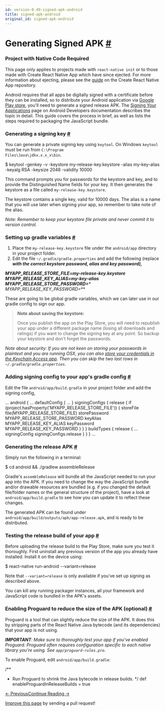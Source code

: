 ```yaml
---
id: version-0.49-signed-apk-android
title: signed-apk-android
original_id: signed-apk-android
---
```

<a id="content"></a><h1><a class="anchor" name="generating-signed-apk"></a>Generating Signed APK <a class="hash-link" href="docs/signed-apk-android.html#generating-signed-apk">#</a></h1><div class="banner-crna-ejected"><h3>Project with Native Code Required</h3><p>This page only applies to projects made with <code>react-native init</code> or to those made with Create React Native App which have since ejected. For more information about ejecting, please see the <a href="https://github.com/react-community/create-react-native-app/blob/master/EJECTING.md" target="_blank">guide</a> on the Create React Native App repository.</p></div><div><p>Android requires that all apps be digitally signed with a certificate before they can be installed, so to distribute your Android application via <a href="https://play.google.com/store" target="_blank">Google Play store</a>, you'll need to generate a signed release APK. The <a href="https://developer.android.com/tools/publishing/app-signing.html" target="_blank">Signing Your Applications</a> page on Android Developers documentation describes the topic in detail. This guide covers the process in brief, as well as lists the steps required to packaging the JavaScript bundle.</p><h3><a class="anchor" name="generating-a-signing-key"></a>Generating a signing key <a class="hash-link" href="docs/signed-apk-android.html#generating-a-signing-key">#</a></h3><p>You can generate a private signing key using <code>keytool</code>. On Windows <code>keytool</code> must be run from <code>C:\Program Files\Java\jdkx.x.x_x\bin</code>.</p><div class="prism language-javascript">$ keytool <span class="token operator">-</span>genkey <span class="token operator">-</span>v <span class="token operator">-</span>keystore my<span class="token operator">-</span>release<span class="token operator">-</span>key<span class="token punctuation">.</span>keystore <span class="token operator">-</span>alias my<span class="token operator">-</span>key<span class="token operator">-</span>alias <span class="token operator">-</span>keyalg RSA <span class="token operator">-</span>keysize <span class="token number">2048</span> <span class="token operator">-</span>validity <span class="token number">10000</span></div><p>This command prompts you for passwords for the keystore and key, and to provide the Distinguished Name fields for your key. It then generates the keystore as a file called <code>my-release-key.keystore</code>.</p><p>The keystore contains a single key, valid for 10000 days. The alias is a name that you will use later when signing your app, so remember to take note of the alias.</p><p><em>Note: Remember to keep your keystore file private and never commit it to version control.</em></p><h3><a class="anchor" name="setting-up-gradle-variables"></a>Setting up gradle variables <a class="hash-link" href="docs/signed-apk-android.html#setting-up-gradle-variables">#</a></h3><ol><li>Place the <code>my-release-key.keystore</code> file under the <code>android/app</code> directory in your project folder.</li><li>Edit the file <code>~/.gradle/gradle.properties</code> and add the following (replace <code>*****</code> with the correct keystore password, alias and key password),</li></ol><div class="prism language-javascript">MYAPP_RELEASE_STORE_FILE<span class="token operator">=</span>my<span class="token operator">-</span>release<span class="token operator">-</span>key<span class="token punctuation">.</span>keystore
MYAPP_RELEASE_KEY_ALIAS<span class="token operator">=</span>my<span class="token operator">-</span>key<span class="token operator">-</span>alias
MYAPP_RELEASE_STORE_PASSWORD<span class="token operator">=</span><span class="token operator">**</span><span class="token operator">**</span><span class="token operator">*</span>
MYAPP_RELEASE_KEY_PASSWORD<span class="token operator">=</span><span class="token operator">**</span><span class="token operator">**</span><span class="token operator">*</span></div><p>These are going to be global gradle variables, which we can later use in our gradle config to sign our app.</p><blockquote><p><strong>Note about saving the keystore:</strong></p><p>Once you publish the app on the Play Store, you will need to republish your app under a different package name (losing all downloads and ratings) if you want to change the signing key at any point. So backup your keystore and don't forget the passwords.</p></blockquote><p><em>Note about security: If you are not keen on storing your passwords in plaintext and you are running OSX, you can also <a href="https://pilloxa.gitlab.io/posts/safer-passwords-in-gradle/" target="_blank">store your credentials in the Keychain Access app</a>. Then you can skip the two last rows in <code>~/.gradle/gradle.properties</code>.</em></p><h3><a class="anchor" name="adding-signing-config-to-your-app-s-gradle-config"></a>Adding signing config to your app's gradle config <a class="hash-link" href="docs/signed-apk-android.html#adding-signing-config-to-your-app-s-gradle-config">#</a></h3><p>Edit the file <code>android/app/build.gradle</code> in your project folder and add the signing config,</p><div class="prism language-gradle"><span class="token operator">...</span>
android <span class="token punctuation">{</span>
    <span class="token operator">...</span>
    defaultConfig <span class="token punctuation">{</span> <span class="token operator">...</span> <span class="token punctuation">}</span>
    signingConfigs <span class="token punctuation">{</span>
        release <span class="token punctuation">{</span>
            <span class="token keyword">if</span> <span class="token punctuation">(</span>project<span class="token punctuation">.</span><span class="token function">hasProperty</span><span class="token punctuation">(</span><span class="token string">'MYAPP_RELEASE_STORE_FILE'</span><span class="token punctuation">)</span><span class="token punctuation">)</span> <span class="token punctuation">{</span>
                storeFile <span class="token function">file</span><span class="token punctuation">(</span>MYAPP_RELEASE_STORE_FILE<span class="token punctuation">)</span>
                storePassword MYAPP_RELEASE_STORE_PASSWORD
                keyAlias MYAPP_RELEASE_KEY_ALIAS
                keyPassword MYAPP_RELEASE_KEY_PASSWORD
            <span class="token punctuation">}</span>
        <span class="token punctuation">}</span>
    <span class="token punctuation">}</span>
    buildTypes <span class="token punctuation">{</span>
        release <span class="token punctuation">{</span>
            <span class="token operator">...</span>
            signingConfig signingConfigs<span class="token punctuation">.</span>release
        <span class="token punctuation">}</span>
    <span class="token punctuation">}</span>
<span class="token punctuation">}</span>
<span class="token operator">...</span></div><h3><a class="anchor" name="generating-the-release-apk"></a>Generating the release APK <a class="hash-link" href="docs/signed-apk-android.html#generating-the-release-apk">#</a></h3><p>Simply run the following in a terminal:</p><div class="prism language-sh">$ cd android <span class="token operator">&amp;&amp;</span> <span class="token punctuation">.</span><span class="token operator">/</span>gradlew assembleRelease</div><p>Gradle's <code>assembleRelease</code> will bundle all the JavaScript needed to run your app into the APK. If you need to change the way the JavaScript bundle and/or drawable resources are bundled (e.g. if you changed the default file/folder names or the general structure of the project), have a look at <code>android/app/build.gradle</code> to see how you can update it to reflect these changes.</p><p>The generated APK can be found under <code>android/app/build/outputs/apk/app-release.apk</code>, and is ready to be distributed.</p><h3><a class="anchor" name="testing-the-release-build-of-your-app"></a>Testing the release build of your app <a class="hash-link" href="docs/signed-apk-android.html#testing-the-release-build-of-your-app">#</a></h3><p>Before uploading the release build to the Play Store, make sure you test it thoroughly. First uninstall any previous version of the app you already have installed. Install it on the device using:</p><div class="prism language-sh">$ react<span class="token operator">-</span>native run<span class="token operator">-</span>android <span class="token operator">--</span>variant<span class="token operator">=</span>release</div><p>Note that <code>--variant=release</code> is only available if you've set up signing as described above.</p><p>You can kill any running packager instances, all your framework and JavaScript code is bundled in the APK's assets.</p><h3><a class="anchor" name="enabling-proguard-to-reduce-the-size-of-the-apk-optional"></a>Enabling Proguard to reduce the size of the APK (optional) <a class="hash-link" href="docs/signed-apk-android.html#enabling-proguard-to-reduce-the-size-of-the-apk-optional">#</a></h3><p>Proguard is a tool that can slightly reduce the size of the APK. It does this by stripping parts of the React Native Java bytecode (and its dependencies) that your app is not using.</p><p><em><strong>IMPORTANT</strong>: Make sure to thoroughly test your app if you've enabled Proguard. Proguard often requires configuration specific to each native library you're using. See <code>app/proguard-rules.pro</code>.</em></p><p>To enable Proguard, edit <code>android/app/build.gradle</code>:</p><div class="prism language-gradle"><span class="token comment" spellcheck="true">/**
 * Run Proguard to shrink the Java bytecode in release builds.
 */</span>
def enableProguardInReleaseBuilds <span class="token operator">=</span> <span class="token boolean">true</span></div></div><div class="docs-prevnext"><a class="docs-prev btn" href="docs/headless-js-android.html#content">← Previous</a><a class="docs-next btn" href="docs/android-building-from-source.html#content">Continue Reading →</a></div><p class="edit-page-block"><a target="_blank" href="https://github.com/facebook/react-native/blob/master/docs/SignedAPKAndroid.md">Improve this page</a> by sending a pull request!</p>